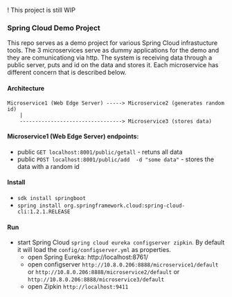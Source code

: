 ! This project is still WIP

### Spring Cloud Demo Project

This repo serves as a demo project for various Spring Cloud infrastucture tools. The 3 microservices serve as dummy applications for the demo and they are comunicationg via http.
The system is receiving data through a public server, puts and id on the data and stores it. Each microservice has different concern that is described below.

#### Architecture
```
Microservice1 (Web Edge Server) -----> Microservice2 (generates random id)
    |
    ---------------------------------> Microservice3 (stores data)
```
#### Microservice1 (Web Edge Server) endpoints:

- public `GET localhost:8001/public/getall` - retuns all data
- public `POST localhost:8001/public/add  -d "some data"` - stores the data with a random id

#### Install

- `sdk install springboot`
- `spring install org.springframework.cloud:spring-cloud-cli:1.2.1.RELEASE`

#### Run

- start Spring Cloud `spring cloud eureka configserver zipkin`. By default it will load the `config/configserver.yml` as properties.
    - open Spring Eureka: http://localhost:8761/
    - open configserver `http://10.8.0.206:8888/microservice1/default` or `http://10.8.0.206:8888/microservice2/default` or `http://10.8.0.206:8888/microservice3/default`
    - open Zipkin `http://localhost:9411`
